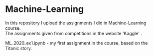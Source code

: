 # Machine-Learning

In this repository I upload the assignments I did in Machine-Learning course.  
The assignments given from competitions in the website 'Kaggle' .  

ML_2020_ex1.ipynb - my first assignment in the course, based on the Titanic story.  
